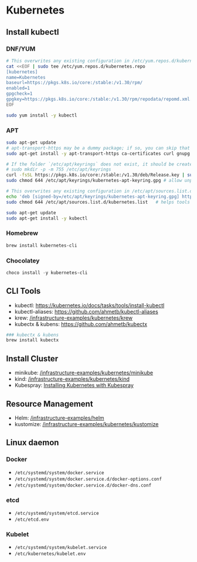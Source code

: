 # Kubernetes

## Install kubectl

### DNF/YUM

```bash
# This overwrites any existing configuration in /etc/yum.repos.d/kubernetes.repo
cat <<EOF | sudo tee /etc/yum.repos.d/kubernetes.repo
[kubernetes]
name=Kubernetes
baseurl=https://pkgs.k8s.io/core:/stable:/v1.30/rpm/
enabled=1
gpgcheck=1
gpgkey=https://pkgs.k8s.io/core:/stable:/v1.30/rpm/repodata/repomd.xml.key
EOF

sudo yum install -y kubectl
```

### APT

```bash
sudo apt-get update
# apt-transport-https may be a dummy package; if so, you can skip that package
sudo apt-get install -y apt-transport-https ca-certificates curl gnupg

# If the folder `/etc/apt/keyrings` does not exist, it should be created before the curl command, read the note below.
# sudo mkdir -p -m 755 /etc/apt/keyrings
curl -fsSL https://pkgs.k8s.io/core:/stable:/v1.30/deb/Release.key | sudo gpg --dearmor -o /etc/apt/keyrings/kubernetes-apt-keyring.gpg
sudo chmod 644 /etc/apt/keyrings/kubernetes-apt-keyring.gpg # allow unprivileged APT programs to read this keyring

# This overwrites any existing configuration in /etc/apt/sources.list.d/kubernetes.list
echo 'deb [signed-by=/etc/apt/keyrings/kubernetes-apt-keyring.gpg] https://pkgs.k8s.io/core:/stable:/v1.30/deb/ /' | sudo tee /etc/apt/sources.list.d/kubernetes.list
sudo chmod 644 /etc/apt/sources.list.d/kubernetes.list   # helps tools such as command-not-found to work correctly

sudo apt-get update
sudo apt-get install -y kubectl
```

### Homebrew

```sh
brew install kubernetes-cli
```

### Chocolatey

```ps1
choco install -y kubernetes-cli
```

## CLI Tools

- kubectl: <https://kubernetes.io/docs/tasks/tools/install-kubectl>
- kubectl-aliases: <https://github.com/ahmetb/kubectl-aliases>
- krew: [/infrastructure-examples/kubernetes/krew](/kubernetes/krew/)
- kubectx & kubens: <https://github.com/ahmetb/kubectx>

```zsh
### kubectx & kubens
brew install kubectx
```

## Install Cluster

- minikube: [/infrastructure-examples/kubernetes/minikube](/kubernetes/minikube/)
- kind: [/infrastructure-examples/kubernetes/kind](/kubernetes/kind/)
- Kubespray: [Installing Kubernetes with Kubespray](/kubernetes/kubespray/)

## Resource Management

- Helm: [/infrastructure-examples/helm](/helm/)
- kustomize: [/infrastructure-examples/kubernetes/kustomize](/kubernetes/kustomize/)

## Linux daemon

### Docker

- `/etc/systemd/system/docker.service`
- `/etc/systemd/system/docker.service.d/docker-options.conf`
- `/etc/systemd/system/docker.service.d/docker-dns.conf`

### etcd

- `/etc/systemd/system/etcd.service`
- `/etc/etcd.env`

### Kubelet

- `/etc/systemd/system/kubelet.service`
- `/etc/kubernetes/kubelet.env`
